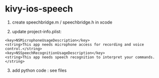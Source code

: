 # kivy-ios-speech

1. create speechbridge.m / speechbridge.h in xcode
   
2. update project-info.plist:
```
<key>NSMicrophoneUsageDescription</key>
<string>This app needs microphone access for recording and voice control.</string>
<key>NSSpeechRecognitionUsageDescription</key>
<string>This app needs speech recognition to interpret your commands.</string>
```
3. add python code : see files 
